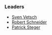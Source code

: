 ### Leaders
* [Sven Vetsch](mailto://sven.vetsch@owasp.org)
* [Robert Schneider](mailto://robert.schneider@owasp.org)
* [Patrick Steger](mailto://patrick.steger@zuehlke.com)
